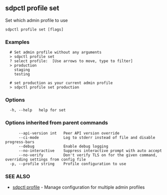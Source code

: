 ## sdpctl profile set

Set which admin profile to use

```
sdpctl profile set [flags]
```

### Examples

```
  # Set admin profile without any arguments
  > sdpctl profile set
  ? select profile:  [Use arrows to move, type to filter]
  > production
    staging
    testing

  # set production as your current admin profile
  > sdpctl profile set production
```

### Options

```
  -h, --help   help for set
```

### Options inherited from parent commands

```
      --api-version int   Peer API version override
      --ci-mode           Log to stderr instead of file and disable progress-bars
      --debug             Enable debug logging
      --no-interactive    Suppress interactive prompt with auto accept
      --no-verify         Don't verify TLS on for the given command, overriding settings from config file
  -p, --profile string    Profile configuration to use
```

### SEE ALSO

* [sdpctl profile](sdpctl_profile.md)	 - Manage configuration for multiple admin profiles

